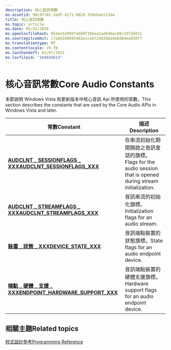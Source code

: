 ```yaml
---
description: 核心音訊常數
ms.assetid: 9dc9f182-3adf-4171-8829-35debae123da
title: 核心音訊常數
ms.topic: article
ms.date: 05/31/2018
ms.openlocfilehash: 95dee529997a668f3bbea1ad446ec88c33f3d431
ms.sourcegitcommit: c7add10d695482e1ceb72d62b8a4ebd84ea050f7
ms.translationtype: MT
ms.contentlocale: zh-TW
ms.lasthandoff: 01/07/2021
ms.locfileid: "104026014"
---
```

# <a name="core-audio-constants"></a><span data-ttu-id="2110d-103">核心音訊常數</span><span class="sxs-lookup"><span data-stu-id="2110d-103">Core Audio Constants</span></span>

<span data-ttu-id="2110d-104">本節說明 Windows Vista 和更新版本中核心音訊 Api 所使用的常數。</span><span class="sxs-lookup"><span data-stu-id="2110d-104">This section describes the constants that are used by the Core Audio APIs in Windows Vista and later.</span></span>

| <span data-ttu-id="2110d-105">常數</span><span class="sxs-lookup"><span data-stu-id="2110d-105">Constant</span></span>                                                                            | <span data-ttu-id="2110d-106">描述</span><span class="sxs-lookup"><span data-stu-id="2110d-106">Description</span></span>                                                                         |
|-------------------------------------------------------------------------------------|-------------------------------------------------------------------------------------|
| [<span data-ttu-id="2110d-107">**AUDCLNT \_ SESSIONFLAGS \_ XXX**</span><span class="sxs-lookup"><span data-stu-id="2110d-107">**AUDCLNT\_SESSIONFLAGS\_XXX**</span></span>](audclnt-sessionflags-xxx-constants.md)<br/> | <span data-ttu-id="2110d-108">在串流初始化期間開啟之音訊會話的旗標。</span><span class="sxs-lookup"><span data-stu-id="2110d-108">Flags for the audio session that is opened during stream initialization.</span></span><br/> |
| [<span data-ttu-id="2110d-109">**AUDCLNT \_ STREAMFLAGS \_ XXX**</span><span class="sxs-lookup"><span data-stu-id="2110d-109">**AUDCLNT\_STREAMFLAGS\_XXX**</span></span>](audclnt-streamflags-xxx-constants.md)              | <span data-ttu-id="2110d-110">音訊串流的初始化旗標。</span><span class="sxs-lookup"><span data-stu-id="2110d-110">Initialization flags for an audio stream.</span></span>                                           |
| [<span data-ttu-id="2110d-111">**裝置 \_ 狀態 \_ XXX**</span><span class="sxs-lookup"><span data-stu-id="2110d-111">**DEVICE\_STATE\_XXX**</span></span>](device-state-xxx-constants.md)                            | <span data-ttu-id="2110d-112">音訊端點裝置的狀態旗標。</span><span class="sxs-lookup"><span data-stu-id="2110d-112">State flags for an audio endpoint device.</span></span>                                           |
| [<span data-ttu-id="2110d-113">**端點 \_ 硬體 \_ 支援 \_ XXX**</span><span class="sxs-lookup"><span data-stu-id="2110d-113">**ENDPOINT\_HARDWARE\_SUPPORT\_XXX**</span></span>](endpoint-hardware-support-xxx-constants.md) | <span data-ttu-id="2110d-114">音訊端點裝置的硬體支援旗標。</span><span class="sxs-lookup"><span data-stu-id="2110d-114">Hardware support flags for an audio endpoint device.</span></span>                                |



 

## <a name="related-topics"></a><span data-ttu-id="2110d-115">相關主題</span><span class="sxs-lookup"><span data-stu-id="2110d-115">Related topics</span></span>

<dl> <dt>

[<span data-ttu-id="2110d-116">程式設計參考</span><span class="sxs-lookup"><span data-stu-id="2110d-116">Programming Reference</span></span>](programming-reference.md)
</dt> </dl>

 

 




